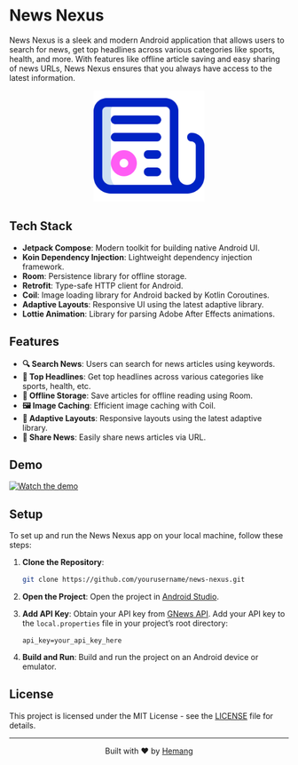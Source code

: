 # News Nexus

News Nexus is a sleek and modern Android application that allows users to search for news, get top headlines across various categories like sports, health, and more. With features like offline article saving and easy sharing of news URLs, News Nexus ensures that you always have access to the latest information.

<p align="center">
  <img src="app/src/main/res/drawable/newspaper_5479355.png" alt="News Nexus Logo" width="200">
</p>

## Tech Stack

- **Jetpack Compose**: Modern toolkit for building native Android UI.
- **Koin Dependency Injection**: Lightweight dependency injection framework.
- **Room**: Persistence library for offline storage.
- **Retrofit**: Type-safe HTTP client for Android.
- **Coil**: Image loading library for Android backed by Kotlin Coroutines.
- **Adaptive Layouts**: Responsive UI using the latest adaptive library.
- **Lottie Animation**: Library for parsing Adobe After Effects animations.

## Features

- **🔍 Search News**: Users can search for news articles using keywords.
- **📰 Top Headlines**: Get top headlines across various categories like sports, health, etc.
- **💾 Offline Storage**: Save articles for offline reading using Room.
- **🖼️ Image Caching**: Efficient image caching with Coil.
- **📱 Adaptive Layouts**: Responsive layouts using the latest adaptive library.
- **🔗 Share News**: Easily share news articles via URL.

## Demo

[![Watch the demo](https://img.youtube.com/vi/KQJSRSc9ZYI/maxresdefault.jpg)](https://youtu.be/VIDEO_ID)

## Setup

To set up and run the News Nexus app on your local machine, follow these steps:

1. **Clone the Repository**:
   ```bash
   git clone https://github.com/yourusername/news-nexus.git
   ```

2. **Open the Project**:
   Open the project in [Android Studio](https://developer.android.com/studio).

3. **Add API Key**:
   Obtain your API key from [GNews API](https://gnews.io/). Add your API key to the `local.properties` file in your project’s root directory:
   ```properties
   api_key=your_api_key_here
   ```

4. **Build and Run**:
   Build and run the project on an Android device or emulator.


## License

This project is licensed under the MIT License - see the [LICENSE](LICENSE) file for details.

---

<p align="center">
  Built with ❤️ by <a href="https://github.com/HemangMishra1234">Hemang</a>
</p>

